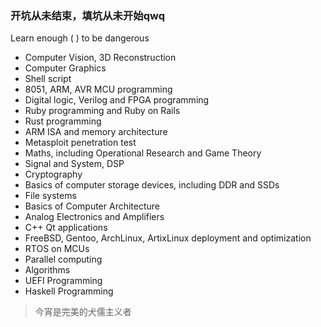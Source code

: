 ### 开坑从未结束，填坑从未开始qwq

Learn enough ( ) to be dangerous

+ Computer Vision, 3D Reconstruction
+ Computer Graphics
+ Shell script
+ 8051, ARM, AVR MCU programming
+ Digital logic, Verilog and FPGA programming
+ Ruby programming and Ruby on Rails
+ Rust programming
+ ARM ISA and memory architecture
+ Metasploit penetration test
+ Maths, including Operational Research and Game Theory
+ Signal and System, DSP
+ Cryptography
+ Basics of computer storage devices, including DDR and SSDs
+ File systems 
+ Basics of Computer Architecture
+ Analog Electronics and Amplifiers
+ C++ Qt applications
+ FreeBSD, Gentoo, ArchLinux, ArtixLinux deployment and optimization
+ RTOS on MCUs
+ Parallel computing
+ Algorithms
+ UEFI Programming
+ Haskell Programming

> 今宵是完美的犬儒主义者